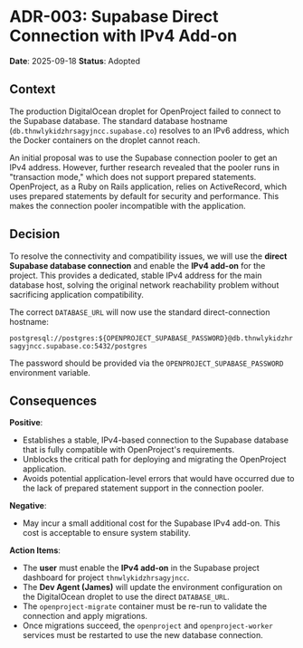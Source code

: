 # ADR-003: Supabase Direct Connection with IPv4 Add-on

**Date**: 2025-09-18
**Status**: Adopted

## Context

The production DigitalOcean droplet for OpenProject failed to connect to the Supabase database. The standard database hostname (`db.thnwlykidzhrsagyjncc.supabase.co`) resolves to an IPv6 address, which the Docker containers on the droplet cannot reach.

An initial proposal was to use the Supabase connection pooler to get an IPv4 address. However, further research revealed that the pooler runs in "transaction mode," which does not support prepared statements. OpenProject, as a Ruby on Rails application, relies on ActiveRecord, which uses prepared statements by default for security and performance. This makes the connection pooler incompatible with the application.

## Decision

To resolve the connectivity and compatibility issues, we will use the **direct Supabase database connection** and enable the **IPv4 add-on** for the project. This provides a dedicated, stable IPv4 address for the main database host, solving the original network reachability problem without sacrificing application compatibility.

The correct `DATABASE_URL` will now use the standard direct-connection hostname:

`postgresql://postgres:${OPENPROJECT_SUPABASE_PASSWORD}@db.thnwlykidzhrsagyjncc.supabase.co:5432/postgres`

The password should be provided via the `OPENPROJECT_SUPABASE_PASSWORD` environment variable.

## Consequences

**Positive**:
- Establishes a stable, IPv4-based connection to the Supabase database that is fully compatible with OpenProject's requirements.
- Unblocks the critical path for deploying and migrating the OpenProject application.
- Avoids potential application-level errors that would have occurred due to the lack of prepared statement support in the connection pooler.

**Negative**:
- May incur a small additional cost for the Supabase IPv4 add-on. This cost is acceptable to ensure system stability.

**Action Items**:
- The **user** must enable the **IPv4 add-on** in the Supabase project dashboard for project `thnwlykidzhrsagyjncc`.
- The **Dev Agent (James)** will update the environment configuration on the DigitalOcean droplet to use the direct `DATABASE_URL`.
- The `openproject-migrate` container must be re-run to validate the connection and apply migrations.
- Once migrations succeed, the `openproject` and `openproject-worker` services must be restarted to use the new database connection.
